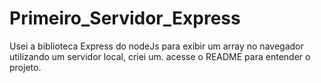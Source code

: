 # Primeiro_Servidor_Express
Usei a biblioteca Express do nodeJs para exibir um array no navegador utilizando um servidor local, criei um. acesse o README para entender o projeto.
